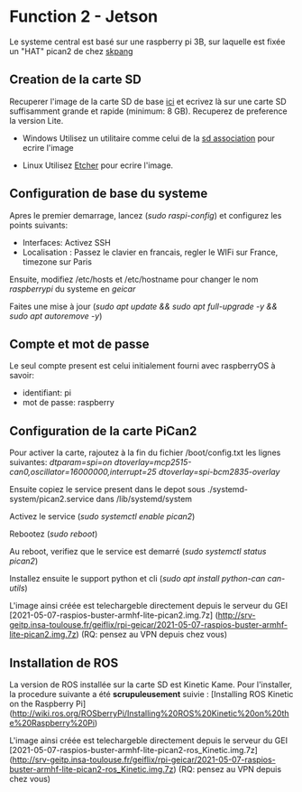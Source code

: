 # Function 2 - Jetson

Le systeme central est basé sur une raspberry pi 3B, sur laquelle est fixée un "HAT" pican2 de chez [skpang](https://www.skpang.co.uk/collections/hats/products/pican2-can-bus-board-for-raspberry-pi-2-3)

## Creation de la carte SD

Recuperer l'image de la carte SD de base [ici](https://www.raspberrypi.org/software/operating-systems/) et ecrivez là sur une carte SD suffisamment grande et rapide (minimum: 8 GB). Recuperez de preference la version Lite.

- Windows
Utilisez un utilitaire comme celui de la [sd association](https://www.sdcard.org/downloads/formatter_4/eula_windows/) pour ecrire l'image

- Linux
Utilisez [Etcher](https://www.balena.io/etcher) pour ecrire l'image.

## Configuration de base du systeme

Apres le premier demarrage, lancez (*sudo raspi-config*) et configurez les points suivants:

- Interfaces: Activez SSH
- Localisation : Passez le clavier en francais, regler le WIFi sur France, timezone sur Paris

Ensuite, modifiez /etc/hosts et /etc/hostname pour changer le nom *raspberrypi* du systeme en *geicar*

Faites une mise à jour (*sudo apt update && sudo apt full-upgrade -y && sudo apt autoremove -y*)

## Compte et mot de passe

Le seul compte present est celui initialement fourni avec raspberryOS à savoir:
- identifiant: pi
- mot de passe: raspberry

## Configuration de la carte PiCan2

Pour activer la carte, rajoutez à la fin du fichier /boot/config.txt les lignes suivantes:
*dtparam=spi=on*
*dtoverlay=mcp2515-can0,oscillator=16000000,interrupt=25*
*dtoverlay=spi-bcm2835-overlay*

Ensuite copiez le service present dans le depot sous ./systemd-system/pican2.service dans /lib/systemd/system

Activez le service (*sudo systemctl enable pican2*)

Rebootez (*sudo reboot*)

Au reboot, verifiez que le service est demarré (*sudo systemctl status pican2*)

Installez ensuite le support python et cli (*sudo apt install python-can can-utils*)

L'image ainsi créée est telechargeble directement depuis le serveur du GEI [2021-05-07-raspios-buster-armhf-lite-pican2.img.7z] (http://srv-geitp.insa-toulouse.fr/geiflix/rpi-geicar/2021-05-07-raspios-buster-armhf-lite-pican2.img.7z) (RQ: pensez au VPN depuis chez vous)

## Installation de ROS

La version de ROS installée sur la carte SD est Kinetic Kame. Pour l'installer, la procedure suivante a été **scrupuleusement** suivie : [Installing ROS Kinetic on the Raspberry Pi] (http://wiki.ros.org/ROSberryPi/Installing%20ROS%20Kinetic%20on%20the%20Raspberry%20Pi)

L'image ainsi créée est telechargeble directement depuis le serveur du GEI [2021-05-07-raspios-buster-armhf-lite-pican2-ros_Kinetic.img.7z] (http://srv-geitp.insa-toulouse.fr/geiflix/rpi-geicar/2021-05-07-raspios-buster-armhf-lite-pican2-ros_Kinetic.img.7z) (RQ: pensez au VPN depuis chez vous)